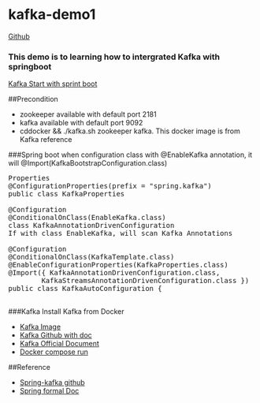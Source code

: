 # kafka-demo1
[Github](https://github.com/learning-spring/kafka-demo1)

### This demo is to learning how to intergrated Kafka with springboot
[Kafka Start with sprint boot](https://docs.spring.io/spring-kafka/docs/current/reference/#even-quicker-with-spring-boot)

##Precondition
- zookeeper available with default port 2181
- kafka available with default port 9092
- cddocker && ./kafka.sh zookeeper kafka. This docker image is from Kafka reference

###Spring boot
when configuration class with @EnableKafka annotation, it will @Import(KafkaBootstrapConfiguration.class)
<pre>
Properties
@ConfigurationProperties(prefix = "spring.kafka")
public class KafkaProperties 

@Configuration
@ConditionalOnClass(EnableKafka.class)
class KafkaAnnotationDrivenConfiguration
If with class EnableKafka, will scan Kafka Annotations

@Configuration
@ConditionalOnClass(KafkaTemplate.class)
@EnableConfigurationProperties(KafkaProperties.class)
@Import({ KafkaAnnotationDrivenConfiguration.class,
		KafkaStreamsAnnotationDrivenConfiguration.class })
public class KafkaAutoConfiguration {

</pre>
###Kafka
Install Kafka from Docker
- [Kafka Image](https://hub.docker.com/r/wurstmeister/kafka)
- [Kafka Github with doc](https://github.com/wurstmeister/kafka-docker)
- [Kafka Official Document](https://kafka.apache.org/documentation/)
- [Docker compose run](https://www.jianshu.com/p/ac03f126980e)

##Reference
* [Spring-kafka github](https://github.com/spring-projects/spring-kafka)
* [Spring formal Doc](https://docs.spring.io/spring-kafka/docs/current/reference/html/)


